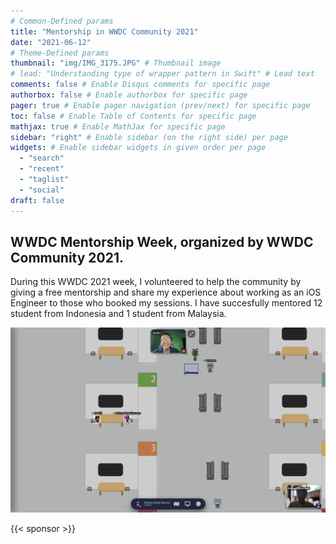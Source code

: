 ```yaml
---
# Common-Defined params
title: "Mentorship in WWDC Community 2021"
date: "2021-06-12"
# Theme-Defined params
thumbnail: "img/IMG_3175.JPG" # Thumbnail image
# lead: "Understanding type of wrapper pattern in Swift" # Lead text
comments: false # Enable Disqus comments for specific page
authorbox: false # Enable authorbox for specific page
pager: true # Enable pager navigation (prev/next) for specific page
toc: false # Enable Table of Contents for specific page
mathjax: true # Enable MathJax for specific page
sidebar: "right" # Enable sidebar (on the right side) per page
widgets: # Enable sidebar widgets in given order per page
  - "search"
  - "recent"
  - "taglist"
  - "social"
draft: false
---
```


## WWDC Mentorship Week, organized by WWDC Community 2021.

During this WWDC 2021 week, I volunteered to help the community by giving a free mentorship and share my experience about working as an iOS Engineer to those who booked my sessions. I have succesfully mentored 12 student from Indonesia and 1 student from Malaysia.

![Image](/img/mentorship-1.png)

{{< sponsor >}}
